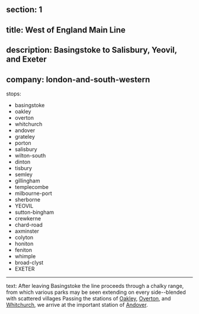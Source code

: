 ﻿section: 1
----
title: West of England Main Line
----
description: Basingstoke to Salisbury, Yeovil, and Exeter
----
company: london-and-south-western
----
stops:
- basingstoke
- oakley
- overton
- whitchurch
- andover
- grateley
- porton
- salisbury
- wilton-south
- dinton
- tisbury
- semley
- gillingham
- templecombe
- milbourne-port
- sherborne
- YEOVIL
- sutton-bingham
- crewkerne
- chard-road
- axminster
- colyton
- honiton
- feniton
- whimple
- broad-clyst
- EXETER
----
text: After leaving Basingstoke the line proceeds through a chalky range, from which various parks may be seen extending on every side--blended with scattered villages Passing the stations of [Oakley](/stations/oakley), [Overton](/stations/overton), and [Whitchurch](/stations/whitchurch), we arrive at the important station of [Andover](/stations/andover).
